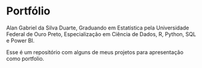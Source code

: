 # Portfólio 
Alan Gabriel da Silva Duarte,
Graduando em Estatística pela Universidade Federal de Ouro Preto,
Especialização em Ciência de Dados,
R, Python, SQL e Power BI. 

Esse é um repositório com alguns de meus projetos para apresentação como portfolio. 
